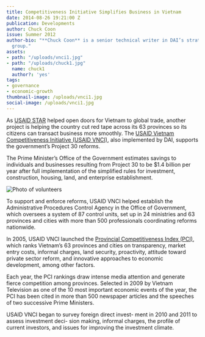 ```yaml
---
title: Competitiveness Initiative Simplifies Business in Vietnam
date: 2014-08-26 19:21:00 Z
publication: Developments
author: Chuck Coon
issue: Summer 2012
author-bio: "**Chuck Coon** is a senior technical writer in DAI’s strategy and marketing
  group."
assets:
- path: "/uploads/vnci1.jpg"
- path: "/uploads/chuck1.jpg"
  name: chuck1
  author?: 'yes'
tags:
- governance
- economic-growth
thumbnail-image: /uploads/vnci1.jpg
social-image: /uploads/vnci1.jpg
---
```


<p>As <a href="http://dai.com/our-work/projects/vietnam%E2%80%94support-trade-acceleration-project-star-i-ii-plus" target="blank">USAID STAR</a> helped open doors for Vietnam to global trade, another project is helping the country cut red tape across its 63 provinces so its citizens can transact business more smoothly. The <a href="http://dai.com/our-work/projects/vietnam%E2%80%94competitiveness-initiative-vnci" target="blank">USAID Vietnam Competitiveness Initiative (USAID VNCI)</a>, also implemented by DAI, supports the government’s Project 30 reforms.</p>


<p>The Prime Minister’s Office of the Government estimates savings to individuals and businesses resulting from Project 30 to be $1.4 billion per year after full implementation of the simplified rules for investment, construction, housing, land, and enterprise establishment.</p> 

![Photo of volunteers](/uploads/vnci1.jpg "Honoring the volunteers who helped on the Special Task Force on Administrative Reform.")

<p>To support and enforce reforms, USAID VNCI helped establish the Administrative Procedures Control Agency in the Office of Government, which oversees a system of 87 control units, set up in 24 ministries and 63 provinces and cities with more than 500 professionals coordinating reforms nationwide.
</p>
<p>In 2005, USAID VNCI launched the <a href="http://www.pcivietnam.org/index.php?lang=en" target="blank">Provincial Competitiveness Index (PCI)</a>, which ranks Vietnam’s 63 provinces and cities on transparency, market entry costs, informal charges, land security, proactivity, attitude toward private sector reform, and innovative approaches to economic development, among other factors.</p>
<p>Each year, the PCI rankings draw intense media attention and generate fierce competition among provinces. Selected in 2009 by Vietnam Television as one of the 10 most important economic events of the year, the PCI has been cited in more than 500 newspaper articles and the speeches of two successive Prime Ministers.</p>
<p>USAID VNCI began to survey foreign direct invest- ment in 2010 and 2011 to assess investment deci- sion making, informal charges, the profile of current investors, and issues for improving the investment climate.</p>
